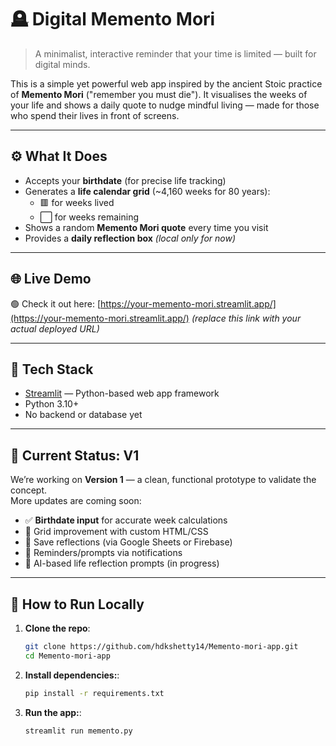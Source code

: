 # 🪦 Digital Memento Mori

> A minimalist, interactive reminder that your time is limited — built for digital minds.

This is a simple yet powerful web app inspired by the ancient Stoic practice of **Memento Mori** ("remember you must die"). It visualises the weeks of your life and shows a daily quote to nudge mindful living — made for those who spend their lives in front of screens.

---

## ⚙️ What It Does

- Accepts your **birthdate** (for precise life tracking)
- Generates a **life calendar grid** (~4,160 weeks for 80 years):
  - 🟥 for weeks lived  
  - ⬜ for weeks remaining
- Shows a random **Memento Mori quote** every time you visit
- Provides a **daily reflection box** *(local only for now)*

---

## 🌐 Live Demo

🟢 Check it out here: [https://your-memento-mori.streamlit.app/](https://your-memento-mori.streamlit.app/) 
_(replace this link with your actual deployed URL)_

---

## 🔨 Tech Stack

- [Streamlit](https://streamlit.io/) — Python-based web app framework
- Python 3.10+
- No backend or database yet

---

## 🚧 Current Status: V1

We’re working on **Version 1** — a clean, functional prototype to validate the concept.  
More updates are coming soon:

- ✅ **Birthdate input** for accurate week calculations  
- 🎨 Grid improvement with custom HTML/CSS  
- 💾 Save reflections (via Google Sheets or Firebase)  
- 🔔 Reminders/prompts via notifications  
- 🧠 AI-based life reflection prompts (in progress)

---

## 🚀 How to Run Locally

1. **Clone the repo**:
   ```bash
   git clone https://github.com/hdkshetty14/Memento-mori-app.git
   cd Memento-mori-app
2. **Install dependencies:**:
   ```bash
   pip install -r requirements.txt
3. **Run the app:**:
   ```bash
   streamlit run memento.py
